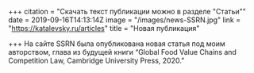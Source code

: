 +++
citation = "Скачать текст публикации можно в разделе \"Статьи\""
date = 2019-09-16T14:13:14Z
image = "/images/news-SSRN.jpg"
link = "https://katalevsky.ru/articles"
title = "Новая публикация"

+++
На сайте SSRN была опубликована новая статья под моим авторством, глава из будущей книги “Global Food Value Chains and Competition Law, Cambridge University Press, 2020.”